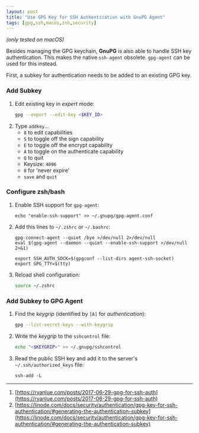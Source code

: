 ```yaml
---
layout: post
title: "Use GPG Key for SSH Authentication with GnuPG Agent"
tags: [gpg,ssh,macos,zsh,security]
---
```


*(only tested on macOS)*

Besides managing the GPG keychain, **GnuPG** is also able to handle SSH key authentication. This makes the native `ssh-agent` obsolete. `gpg-agent` can be used for this instead.

First, a subkey for authentication needs to be added to an existing GPG key.

### Add Subkey
1. Edit existing key in *expert* mode:
   ```bash
   gpg --export --edit-key <$KEY_ID>
   ```
2. Type `addkey`...
   - `8`  to edit capabilities
   - `S` to toggle off the sign capability
   - `E` to toggle off the encrypt capability
   - `A` to toggle on the authenticate capability
   - `Q` to quit
   - Keysize: `4096`
   - `0` for 'never expire'
   - `save` and `quit`

### Configure zsh/bash
1. Enable SSH support for `gpg-agent`:
   ```
   echo "enable-ssh-support" >> ~/.gnupg/gpg-agent.conf
   ```
2. Add this lines to `~/.zshrc` or `~/.bashrc`:
   ```
   gpg-connect-agent --quiet /bye >/dev/null 2>/dev/null
   eval $(gpg-agent --daemon --quiet --enable-ssh-support >/dev/null 2>&1)

   export SSH_AUTH_SOCK=$(gpgconf --list-dirs agent-ssh-socket)
   export GPG_TTY=$(tty)
   ```
3. Reload shell configuration:
   ```bash
   source ~/.zshrc
   ```

### Add Subkey to GPG Agent
1. Find the *keygrip* (identified by `[A]` for *authentication*):
   ```bash
   gpg --list-secret-keys --with-keygrip
   ```
2. Write the *keygrip* to the `sshcontrol` file:
   ```bash
   echo "<$KEYGRIP>" >> ~/.gnupg/sshcontrol
   ```
3. Read the public SSH key and add it to the server's `~/.ssh/authorized_keys` file:
   ```
   ssh-add -L
   ```

---
1. [https://ryanlue.com/posts/2017-06-29-gpg-for-ssh-auth](https://ryanlue.com/posts/2017-06-29-gpg-for-ssh-auth)
2. [https://linode.com/docs/security/authentication/gpg-key-for-ssh-authentication/#generating-the-authentication-subkey](https://linode.com/docs/security/authentication/gpg-key-for-ssh-authentication/#generating-the-authentication-subkey)
